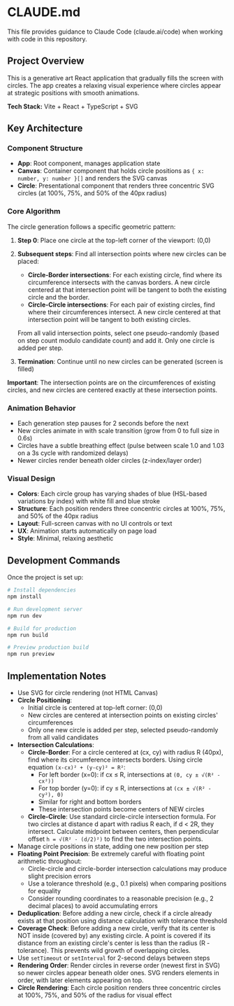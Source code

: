 # CLAUDE.md

This file provides guidance to Claude Code (claude.ai/code) when working with code in this repository.

## Project Overview

This is a generative art React application that gradually fills the screen with circles. The app creates a relaxing visual experience where circles appear at strategic positions with smooth animations.

**Tech Stack:** Vite + React + TypeScript + SVG

## Key Architecture

### Component Structure

- **App**: Root component, manages application state
- **Canvas**: Container component that holds circle positions as `{ x: number, y: number }[]` and renders the SVG canvas
- **Circle**: Presentational component that renders three concentric SVG circles (at 100%, 75%, and 50% of the 40px radius)

### Core Algorithm

The circle generation follows a specific geometric pattern:

1. **Step 0**: Place one circle at the top-left corner of the viewport: (0,0)
2. **Subsequent steps**: Find all intersection points where new circles can be placed:
   - **Circle-Border intersections**: For each existing circle, find where its circumference intersects with the canvas borders. A new circle centered at that intersection point will be tangent to both the existing circle and the border.
   - **Circle-Circle intersections**: For each pair of existing circles, find where their circumferences intersect. A new circle centered at that intersection point will be tangent to both existing circles.

   From all valid intersection points, select one pseudo-randomly (based on step count modulo candidate count) and add it. Only one circle is added per step.
3. **Termination**: Continue until no new circles can be generated (screen is filled)

**Important**: The intersection points are on the circumferences of existing circles, and new circles are centered exactly at these intersection points.

### Animation Behavior

- Each generation step pauses for 2 seconds before the next
- New circles animate in with scale transition (grow from 0 to full size in 0.6s)
- Circles have a subtle breathing effect (pulse between scale 1.0 and 1.03 on a 3s cycle with randomized delays)
- Newer circles render beneath older circles (z-index/layer order)

### Visual Design

- **Colors**: Each circle group has varying shades of blue (HSL-based variations by index) with white fill and blue stroke
- **Structure**: Each position renders three concentric circles at 100%, 75%, and 50% of the 40px radius
- **Layout**: Full-screen canvas with no UI controls or text
- **UX**: Animation starts automatically on page load
- **Style**: Minimal, relaxing aesthetic

## Development Commands

Once the project is set up:

```bash
# Install dependencies
npm install

# Run development server
npm run dev

# Build for production
npm run build

# Preview production build
npm run preview
```

## Implementation Notes

- Use SVG for circle rendering (not HTML Canvas)
- **Circle Positioning**:
  - Initial circle is centered at top-left corner: (0,0)
  - New circles are centered at intersection points on existing circles' circumferences
  - Only one new circle is added per step, selected pseudo-randomly from all valid candidates
- **Intersection Calculations**:
  - **Circle-Border**: For a circle centered at (cx, cy) with radius R (40px), find where its circumference intersects borders. Using circle equation `(x-cx)² + (y-cy)² = R²`:
    - For left border (x=0): if cx ≤ R, intersections at `(0, cy ± √(R² - cx²))`
    - For top border (y=0): if cy ≤ R, intersections at `(cx ± √(R² - cy²), 0)`
    - Similar for right and bottom borders
    - These intersection points become centers of NEW circles
  - **Circle-Circle**: Use standard circle-circle intersection formula. For two circles at distance d apart with radius R each, if d < 2R, they intersect. Calculate midpoint between centers, then perpendicular offset `h = √(R² - (d/2)²)` to find the two intersection points.
- Manage circle positions in state, adding one new position per step
- **Floating Point Precision**: Be extremely careful with floating point arithmetic throughout:
  - Circle-circle and circle-border intersection calculations may produce slight precision errors
  - Use a tolerance threshold (e.g., 0.1 pixels) when comparing positions for equality
  - Consider rounding coordinates to a reasonable precision (e.g., 2 decimal places) to avoid accumulating errors
- **Deduplication**: Before adding a new circle, check if a circle already exists at that position using distance calculation with tolerance threshold
- **Coverage Check**: Before adding a new circle, verify that its center is NOT inside (covered by) any existing circle. A point is covered if its distance from an existing circle's center is less than the radius (R - tolerance). This prevents wild growth of overlapping circles.
- Use `setTimeout` or `setInterval` for 2-second delays between steps
- **Rendering Order**: Render circles in reverse order (newest first in SVG) so newer circles appear beneath older ones. SVG renders elements in order, with later elements appearing on top.
- **Circle Rendering**: Each circle position renders three concentric circles at 100%, 75%, and 50% of the radius for visual effect